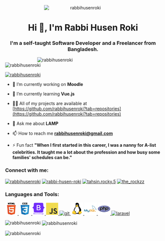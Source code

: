 <div align="center" height="100"><img style="display: block;
  margin-left: auto;
  margin-right: auto;
  width: 50%;" src="https://user-images.githubusercontent.com/84996850/215825471-ce85acd5-12ef-4a92-9456-dcfa46415e4f.gif" alt="rabbihusenroki" /></div>
<h1 align="center">Hi 👋, I'm Rabbi Husen Roki</h1>
<h3 align="center">I'm a self-taught Software Developer and a Freelancer from Bangladesh.</h3>
<img align="right" width="400" src="https://user-images.githubusercontent.com/84996850/215816917-132ab65c-2d38-4f06-98ba-fa58642d5f32.gif" alt="rabbihusenroki" />

<p align="left"> <img src="https://komarev.com/ghpvc/?username=rabbihusenroki&label=Profile%20views&color=0e75b6&style=flat" alt="rabbihusenroki" /> </p>

<p align="left"> <a href="https://twitter.com/rabbihusenroki" target="blank"><img src="https://img.shields.io/twitter/follow/rabbihusenroki?logo=twitter&style=for-the-badge" alt="rabbihusenroki" /></a> </p>

- 🔭 I’m currently working on **Moodle**

- 🌱 I’m currently learning **Vue.js**

- 👨‍💻 All of my projects are available at [https://github.com/rabbihusenroki?tab=repositories](https://github.com/rabbihusenroki?tab=repositories)

- 💬 Ask me about **LAMP**

- 📫 How to reach me **rabbihusenroki@gmail.com**

- ⚡ Fun fact **"When I first started in this career, I was a nanny for A-list celebrities. It taught me a lot about the profession and how busy some families' schedules can be."**

<h3 align="left">Connect with me:</h3>
<p align="left">
<a href="https://twitter.com/rabbihusenroki" target="blank"><img align="center" src="https://raw.githubusercontent.com/rahuldkjain/github-profile-readme-generator/master/src/images/icons/Social/twitter.svg" alt="rabbihusenroki" height="30" width="40" /></a>
<a href="https://linkedin.com/in/rabbi-husen-roki" target="blank"><img align="center" src="https://raw.githubusercontent.com/rahuldkjain/github-profile-readme-generator/master/src/images/icons/Social/linked-in-alt.svg" alt="rabbi-husen-roki" height="30" width="40" /></a>
<a href="https://fb.com/tahsin.rocky.5" target="blank"><img align="center" src="https://raw.githubusercontent.com/rahuldkjain/github-profile-readme-generator/master/src/images/icons/Social/facebook.svg" alt="tahsin.rocky.5" height="30" width="40" /></a>
<a href="https://instagram.com/the_rockzz" target="blank"><img align="center" src="https://raw.githubusercontent.com/rahuldkjain/github-profile-readme-generator/master/src/images/icons/Social/instagram.svg" alt="the_rockzz" height="30" width="40" /></a>
</p>

<h3 align="left">Languages and Tools:</h3>
<p align="left"> 
<a href="https://www.w3.org/html/" target="_blank" rel="noreferrer"> <img src="https://raw.githubusercontent.com/devicons/devicon/master/icons/html5/html5-original-wordmark.svg" alt="html5" width="40" height="40"/> </a><a href="https://www.w3schools.com/css/" target="_blank" rel="noreferrer"> <img src="https://raw.githubusercontent.com/devicons/devicon/master/icons/css3/css3-original-wordmark.svg" alt="css3" width="40" height="40"/> </a><a href="https://getbootstrap.com" target="_blank" rel="noreferrer"> <img src="https://raw.githubusercontent.com/devicons/devicon/master/icons/bootstrap/bootstrap-plain-wordmark.svg" alt="bootstrap" width="40" height="40"/> </a><a href="https://developer.mozilla.org/en-US/docs/Web/JavaScript" target="_blank" rel="noreferrer"> <img src="https://raw.githubusercontent.com/devicons/devicon/master/icons/javascript/javascript-original.svg" alt="javascript" width="40" height="40"/> </a><a href="https://git-scm.com/" target="_blank" rel="noreferrer"> <img src="https://www.vectorlogo.zone/logos/git-scm/git-scm-icon.svg" alt="git" width="40" height="40"/> </a><a href="https://www.linux.org/" target="_blank" rel="noreferrer"> <img src="https://raw.githubusercontent.com/devicons/devicon/master/icons/linux/linux-original.svg" alt="linux" width="40" height="40"/> </a><a href="https://www.mysql.com/" target="_blank" rel="noreferrer"> <img src="https://raw.githubusercontent.com/devicons/devicon/master/icons/mysql/mysql-original-wordmark.svg" alt="mysql" width="40" height="40"/> </a><a href="https://www.php.net" target="_blank" rel="noreferrer"> <img src="https://raw.githubusercontent.com/devicons/devicon/master/icons/php/php-original.svg" alt="php" width="40" height="40"/> </a><a href="https://laravel.com/" target="_blank" rel="noreferrer"> <img src="https://laravel.com/img/logomark.min.svg" alt="laravel" width="40" height="40"/> </a> 
</p>

<p><img align="left" src="https://github-readme-stats.vercel.app/api/top-langs?username=rabbihusenroki&show_icons=true&locale=en&layout=compact" alt="rabbihusenroki" /></p>

<p>&nbsp;<img align="center" src="https://github-readme-stats.vercel.app/api?username=rabbihusenroki&show_icons=true&locale=en" alt="rabbihusenroki" /></p>

<p><img align="center" src="https://github-readme-streak-stats.herokuapp.com/?user=rabbihusenroki&" alt="rabbihusenroki" /></p>
